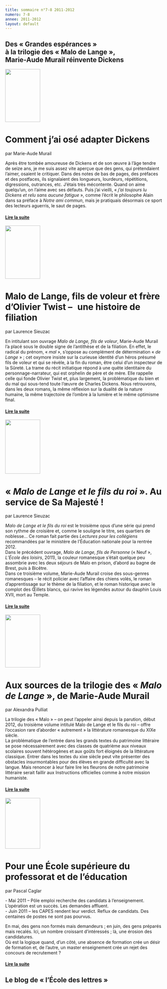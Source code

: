 ```yaml
---
title: sommaire n°7-8 2011-2012
numero: 7-8
annee: 2011-2012
layout: default
---
```


<h2><strong>Des &laquo; Grandes esp&eacute;rances &raquo;<br />
à la trilogie des « Malo de Lange »,<br />
Marie-Aude Murail r&eacute;invente Dickens</strong></h2>

<div class="article">
<img src="/pages/static/sommaires/images/1_grandesesperances.png" width="112" height="169" class="image" />
<h1>Comment j&rsquo;ai os&eacute; adapter Dickens</h1>
<p>par Marie-Aude Murail</p>
<p class="aligner">Apr&egrave;s &ecirc;tre tomb&eacute;e amoureuse de Dickens et de son &oelig;uvre &agrave; l&rsquo;&acirc;ge tendre de seize ans, je me suis assez vite aper&ccedil;ue que des gens, qui pr&eacute;tendaient l&rsquo;aimer, osaient le critiquer. Dans des notes de bas de pages, des pr&eacute;faces et des postfaces, ils signalaient des longueurs, lourdeurs, r&eacute;p&eacute;titions, digressions, outrances, etc. J&rsquo;&eacute;tais tr&egrave;s m&eacute;contente. Quand on aime quelqu&rsquo;un, on l&rsquo;aime avec ses d&eacute;fauts. Puis j&rsquo;ai vieilli, &laquo; <em>j&rsquo;ai toujours lu Dickens et relu sans aucune fatigue</em> », comme l’écrit le philosophe Alain dans sa préface à <em>Notre ami commun</em>, mais je pratiquais d&eacute;sormais ce sport des lecteurs aguerris, le saut de pages.</p>
<h4><a href="/articles">Lire la suite </a></h4>
</div>
<div class="article">
  <img src="/pages/static/sommaires/images/2_murail_malo_de_lange.jpg" width="112" height="170" class="image" />
  <h1>Malo de Lange, fils de voleur et fr&egrave;re d&rsquo;Olivier Twist – &#8200;une histoire de filiation</h1>
<p>par Laurence Sieuzac</p>
<p class="aligner">En intitulant son ouvrage <em>Malo de Lange, fils de voleur</em>, Marie-Aude Murail l&rsquo;a plac&eacute; sous le double signe de l&rsquo;antith&egrave;se et de la filiation. En effet, le radical du pr&eacute;nom, &laquo; <em>mal</em> », s’oppose au complément de détermination « <em>de Lange</em> » ; cet oxymore insiste sur la curieuse identité d’un héros présumé fils de voleur et qui se révèle, à la fin du roman, être celui d’un inspecteur de la Sûreté.
La trame du récit initiatique répond à une quête identitaire du personnage-narrateur, qui est orphelin de père et de mère. Elle rappelle celle qui fonde Olivier Twist et, plus largement, la problématique du bien et du mal qui sous-tend toute l’œuvre de Charles Dickens. Nous retrouvons, dans les deux romans, la même réflexion sur la dualité de la nature humaine, la même trajectoire de l’ombre à la lumière et le même optimisme final.</p>
<h4><a href="/articles">Lire la suite </a></h4>
</div>
<div class="article">
  <img src="/pages/static/sommaires/images/3_malo_de_lange_et_le_fils_du_roi.jpg" width="112" height="173" class="image" />
  <h1>« <em>Malo de Lange et le fils du roi</em> ». Au service de Sa Majesté !</h1>
<p>par Laurence Sieuzac</p>
<p class="aligner"><em>Malo de Lange et le fils du roi</em> est le troisi&egrave;me opus d&rsquo;une s&eacute;rie qui prend son rythme de croisi&egrave;re et, comme le souligne le titre, ses quartiers de noblesse... Ce roman fait partie des <em>Lectures pour les coll&eacute;giens</em> recommand&eacute;es par le minist&egrave;re de l&rsquo;&Eacute;ducation nationale pour la rentr&eacute;e 2012.<br />
Dans le pr&eacute;c&eacute;dent ouvrage, <em>Malo de Lange, fils de Personne</em> (&laquo; Neuf &raquo;, <em>L&rsquo;&Eacute;cole des loisirs</em>, 2011), la couleur romanesque s&rsquo;&eacute;tait quelque peu assombrie avec les deux s&eacute;jours de Malo en prison, d&rsquo;abord au bagne de Brest, puis &agrave; Bic&ecirc;tre. <br />
Dans ce troisi&egrave;me volume, Marie-Aude Murail croise des sous-genres romanesques – le r&eacute;cit policier avec l&rsquo;affaire des chiens vol&eacute;s, le roman d&rsquo;apprentissage sur le th&egrave;me de la filiation, et le roman historique avec le complot des &OElig;illets blancs, qui ravive les l&eacute;gendes autour du dauphin Louis XVII, mort au Temple.</p>
<h4><a href="/articles">Lire la suite </a></h4>
</div>
<div class="article"> <img src="/pages/static/sommaires/images/4_malo_de_lange_fils_de_personne.jpg" width="112" height="169" class="image" />
  <h1>Aux sources de la trilogie des &laquo; <em>Malo de Lange</em> », de Marie-Aude Murail</h1>
  <p>par Alexandra Pulliat</p>
  <p class="aligner">La trilogie des &laquo; Malo &raquo; &ndash; on peut l&rsquo;appeler ainsi depuis la parution, d&eacute;but 2012, du troisi&egrave;me volume intitul&eacute; Malo de Lange et le fils du roi &ndash; offre l&rsquo;occasion rare d&rsquo;aborder &laquo; autrement &raquo; la litt&eacute;rature romanesque du XIXe si&egrave;cle.<br />
La probl&eacute;matique de l&rsquo;entr&eacute;e dans les grands textes du patrimoine litt&eacute;raire se pose n&eacute;cessairement avec des classes de quatri&egrave;me aux niveaux scolaires souvent h&eacute;t&eacute;rog&egrave;nes et aux go&ucirc;ts fort &eacute;loign&eacute;s de la litt&eacute;rature classique. Entrer dans les textes du xixe si&egrave;cle peut vite pr&eacute;senter des obstacles insurmontables pour des &eacute;l&egrave;ves en grande difficult&eacute; avec la langue. Mais renoncer &agrave; leur faire lire les fleurons de notre patrimoine litt&eacute;raire serait faillir aux Instructions officielles comme &agrave; notre mission humaniste.</p>
  <h4><a href="/articles">Lire la suite</a></h4>
</div>
<div class="article"> <img src="/pages/static/sommaires/images/5_pole-emploi-ou-education-nationalejpg.jpg" width="112" height="162" class="image" />
  <h1>Pour une &Eacute;cole sup&eacute;rieure du professorat et de l&rsquo;&eacute;ducation</h1>
  <p>par Pascal Caglar</p>
  <p class="aligner">- Mai 2011 – P&ocirc;le emploi recherche des candidats &agrave; l&rsquo;enseignement. L&rsquo;op&eacute;ration est un succ&egrave;s. Les demandes affluent.<br />
- Juin 2011 – les CAPES rendent leur verdict. Reflux de candidats. Des centaines de postes ne sont pas pourvus.</p>

<p>En mai, des gens non form&eacute;s mais demandeurs ; en juin, des gens pr&eacute;par&eacute;s mais recal&eacute;s. Ici, un nombre croissant d&rsquo;int&eacute;ress&eacute;s ; l&agrave;, une &eacute;rosion des candidatures.<br />
O&ugrave; est la logique quand, d&rsquo;un c&ocirc;t&eacute;, une absence de formation cr&eacute;e un d&eacute;sir de formation et, de l&rsquo;autre, un master enseignement cr&eacute;e un rejet des concours de recrutement ?</p>
  <h4><a href="/articles">Lire la suite </a></h4>
</div>
<h2>Le blog de &laquo;&nbsp;l&rsquo;&Eacute;cole des lettres&nbsp;&raquo;</h2>


</div>
